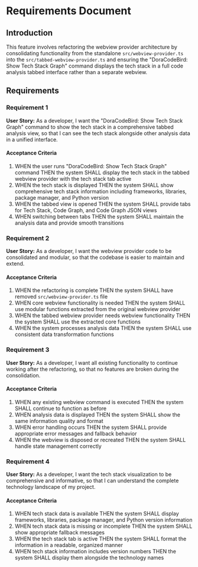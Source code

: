 # Requirements Document

## Introduction

This feature involves refactoring the webview provider architecture by consolidating functionality from the standalone `src/webview-provider.ts` into the `src/tabbed-webview-provider.ts` and ensuring the "DoraCodeBird: Show Tech Stack Graph" command displays the tech stack in a full code analysis tabbed interface rather than a separate webview.

## Requirements

### Requirement 1

**User Story:** As a developer, I want the "DoraCodeBird: Show Tech Stack Graph" command to show the tech stack in a comprehensive tabbed analysis view, so that I can see the tech stack alongside other analysis data in a unified interface.

#### Acceptance Criteria

1. WHEN the user runs "DoraCodeBird: Show Tech Stack Graph" command THEN the system SHALL display the tech stack in the tabbed webview provider with the tech stack tab active
2. WHEN the tech stack is displayed THEN the system SHALL show comprehensive tech stack information including frameworks, libraries, package manager, and Python version
3. WHEN the tabbed view is opened THEN the system SHALL provide tabs for Tech Stack, Code Graph, and Code Graph JSON views
4. WHEN switching between tabs THEN the system SHALL maintain the analysis data and provide smooth transitions

### Requirement 2

**User Story:** As a developer, I want the webview provider code to be consolidated and modular, so that the codebase is easier to maintain and extend.

#### Acceptance Criteria

1. WHEN the refactoring is complete THEN the system SHALL have removed `src/webview-provider.ts` file
2. WHEN core webview functionality is needed THEN the system SHALL use modular functions extracted from the original webview provider
3. WHEN the tabbed webview provider needs webview functionality THEN the system SHALL use the extracted core functions
4. WHEN the system processes analysis data THEN the system SHALL use consistent data transformation functions

### Requirement 3

**User Story:** As a developer, I want all existing functionality to continue working after the refactoring, so that no features are broken during the consolidation.

#### Acceptance Criteria

1. WHEN any existing webview command is executed THEN the system SHALL continue to function as before
2. WHEN analysis data is displayed THEN the system SHALL show the same information quality and format
3. WHEN error handling occurs THEN the system SHALL provide appropriate error messages and fallback behavior
4. WHEN the webview is disposed or recreated THEN the system SHALL handle state management correctly

### Requirement 4

**User Story:** As a developer, I want the tech stack visualization to be comprehensive and informative, so that I can understand the complete technology landscape of my project.

#### Acceptance Criteria

1. WHEN tech stack data is available THEN the system SHALL display frameworks, libraries, package manager, and Python version information
2. WHEN tech stack data is missing or incomplete THEN the system SHALL show appropriate fallback messages
3. WHEN the tech stack tab is active THEN the system SHALL format the information in a readable, organized manner
4. WHEN tech stack information includes version numbers THEN the system SHALL display them alongside the technology names